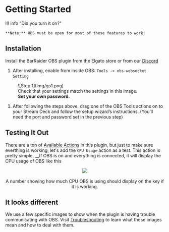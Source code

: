 # Getting Started

!!! info "Did you turn it on?"

    **Note:** OBS must be open for most of these features to work!

## Installation
Install the BarRaider OBS plugin from the Elgato store or from our [Discord](http://discord.barraider.com)

1. After installing, enable from inside OBS: `Tools -> obs-websocket Setting`
    
<figure markdown>
![Step 1](img/gs1.png)
    <figcaption>
        Check that your settings match the settings in this image. <br /><strong>Set your own password.</strong>
    </figcaption>
</figure>

1. After following the steps above, drag one of the OBS Tools actions on to your Stream Deck and follow the setup wizard’s instructions. (You’ll need the port and password set in the previous step)

## Testing It Out
There are a ton of [Available Actions](./actions.md) in this plugin, but just to make sure everthing is working, let's add the `CPU Usage` action as a test. This action is pretty simple, __If OBS is on and everything is connected, it will display the CPU usage of OBS like this

<p align="center">
    <img src="../img/working.png"/>
    <div style="text-align:center">
        <figcaption>
            A number showing how much CPU OBS is using should display on the key if it is working.
        </figcaption>
    </div>
</p>

## It looks different
We use a few specific images to show when the plugin is having trouble communicating with OBS.  Visit [Troubleshooting]('troubleshooting.md') to learn what these images mean and how to deal with them.